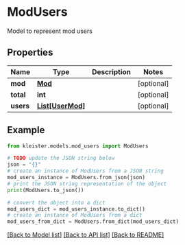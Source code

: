# ModUsers

Model to represent mod users

## Properties

Name | Type | Description | Notes
------------ | ------------- | ------------- | -------------
**mod** | [**Mod**](Mod.md) |  | [optional] 
**total** | **int** |  | [optional] 
**users** | [**List[UserMod]**](UserMod.md) |  | [optional] 

## Example

```python
from kleister.models.mod_users import ModUsers

# TODO update the JSON string below
json = "{}"
# create an instance of ModUsers from a JSON string
mod_users_instance = ModUsers.from_json(json)
# print the JSON string representation of the object
print(ModUsers.to_json())

# convert the object into a dict
mod_users_dict = mod_users_instance.to_dict()
# create an instance of ModUsers from a dict
mod_users_from_dict = ModUsers.from_dict(mod_users_dict)
```
[[Back to Model list]](../README.md#documentation-for-models) [[Back to API list]](../README.md#documentation-for-api-endpoints) [[Back to README]](../README.md)


